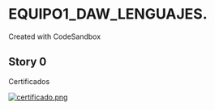 # EQUIPO1_DAW_LENGUAJES.
Created with CodeSandbox
<h2> Story 0 </h2>
<p>Certificados</p>

[![certificado.png](https://i.postimg.cc/QdVj15Qr/certificado.png)](https://postimg.cc/dhPMKhNW)
